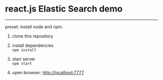 # react.js Elastic Search demo
---
preset: install node and npm.

1. clone this repository 

2. install dependencies  
    `npm install`

3. start server  
    `npm start`

4. open browser: [http://localhost:7777](http://localhost:7777)


